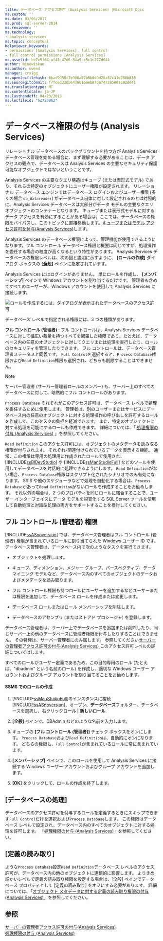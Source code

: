 ```yaml
---
title: データベース アクセス許可 (Analysis Services) |Microsoft Docs
ms.custom: ''
ms.date: 03/06/2017
ms.prod: sql-server-2014
ms.reviewer: ''
ms.technology:
- analysis-services
ms.topic: conceptual
helpviewer_keywords:
- permissions [Analysis Services], full control
- full control permissions [Analysis Services]
ms.assetid: be7e5f64-af43-47d6-84a5-c5c1c277d644
author: minewiskan
ms.author: owend
manager: craigg
ms.openlocfilehash: 6bac9958c7b906a52b5b0d9d28a37c31d280b836
ms.sourcegitcommit: f7fced330b64d6616aeb8766747295807c92dd41
ms.translationtype: MT
ms.contentlocale: ja-JP
ms.lasthandoff: 04/23/2019
ms.locfileid: "62726062"
---
```

# <a name="grant-database-permissions-analysis-services"></a>データベース権限の付与 (Analysis Services)
  リレーショナル データベースのバックグラウンドを持つ方が Analysis Services データベース管理を始める場合に、まず理解する必要があることは、データ アクセスの観点で、データベースは Analysis Services の主要なセキュリティ保護可能なオブジェクトではないということです。  
  
 Analysis Services の主要なクエリ構造はキューブ (または表形式モデル) であり、それらの特定のオブジェクトにユーザー権限が設定されます。 リレーショナル データベース エンジンではデータベース ログインおよびユーザー権限 (多くの場合 `db_datareader`) がデータベース自体に対して設定されるのとは対照的に、Analysis Services データベースは大部分がデータ モデルの主要なクエリ オブジェクトのコンテナーとなります。 キューブまたは表形式モデルに対するデータ アクセスを有効にすることがある場合は、ここでは、データベースの権限をバイパスし、このトピックに直接移動します。[キューブまたはモデル アクセス許可を付与&#40;Analysis Services&#41;](grant-cube-or-model-permissions-analysis-services.md)します。  
  
 Analysis Services のデータベース権限によって、管理機能が使用できるようになります。フル コントロール データベース権限と概要は同じですが、処理操作を委任する場合の粒度が高くなるという特性があります。 Analysis Services データベースの権限レベルは、次の図と説明に示すように、 **[ロールの作成]** ダイアログ ボックスの **[全般]** ペインに指定されています。  
  
 Analysis Services にはログインがありません。 単にロールを作成し、 **[メンバーシップ]** ペインで Windows アカウントを割り当てるだけです。 管理者も含めてすべてのユーザーが、Windows アカウントを使用して Analysis Services に接続します。  
  
 ![ロールを作成するには、ダイアログが表示されたデータベースのアクセス許可](../media/ssas-permsdbrole.png "ロールを作成するには、ダイアログが表示されたデータベースのアクセス許可")  
  
 データベース レベルで指定される権限には、3 つの種類があります。  
  
 **フル コントロール (管理者)** : フル コントロールは、Analysis Services データベースに対して幅広い裁量を持つすべてを網羅した権限であり、たとえば、データベース内の任意のオブジェクトに対してクエリまたは処理を実行したり、ロールのセキュリティを管理したりできます。 フル コントロールは、データベース管理者ステータスと同義です。 `Full Control`を選択すると、`Process Database`権限および`Read Definition`権限も選択され、どちらも削除することはできません。  
  
> [!NOTE]  
>  サーバー管理者 (サーバー管理者ロールのメンバー) も、サーバー上のすべてのデータベースに対して、暗黙的にフル コントロールがあります。  
  
 `Process Database` それぞれがこのアクセス許可は、データベース レベルで処理を委任するために使用します。 管理者は、別のユーザーまたはサービスにデータベース内の任意のオブジェクトに対する処理操作の呼び出しを許可するロールを作成して、このタスクの負担を軽減できます。 また、特定のオブジェクトに対する処理を可能にするロールも作成できます。 詳細については、「 [処理権限の付与 &#40;Analysis Services&#41;](grant-process-permissions-analysis-services.md) 」を参照してください。  
  
 `Read Definition` このアクセス許可には、オブジェクトのメタデータを読み取る権限が付与されます。 それぞれ-関連付けられているデータを表示する機能。 通常、この権限は専用の処理用に作成されたロールで使用され、 [!INCLUDE[ssBIDevStudio](../../includes/ssbidevstudio-md.md)] や [!INCLUDE[ssManStudioFull](../../../includes/ssmanstudiofull-md.md)] などのツールを使用してデータベースを対話的に処理できるようにします。 `Read Definition`がない場合、`Process Database`権限はスクリプト化されたシナリオでのみ有効になります。 SSIS や他のスケジューラなどで処理を自動化する場合は、`Process Database`があって`Read Definition`がないロールを作成することをお勧めします。 それ以外の場合は、2 つのプロパティを同じロールに結合することで、ユーザー インターフェイスにデータ モデルを視覚化する SQL Server ツールを使用して自動処理と対話型処理の両方をサポートすることを検討してください。  
  
## <a name="full-control-administrator-permissions"></a>フル コントロール (管理者) 権限  
 [!INCLUDE[ssASnoversion](../../../includes/ssasnoversion-md.md)] では、データベース管理者はフル コントロール (管理者) 権限が含まれているロールに割り当てられた Windows ユーザー ID です。 データベース管理者は、データベース内で次のようなタスクを実行できます。  
  
-   オブジェクトを処理します。  
  
-   キューブ、ディメンション、メジャー グループ、パースペクティブ、データ マイニング モデルなど、データベース内のすべてのオブジェクトのデータおよびメタデータを読み取ります。  
  
-   フル コントロール権限も持つロールにユーザーを追加するなどユーザーまたは権限を追加して、データベース ロールを作成または変更します。  
  
-   データベース ロールまたはロール メンバーシップを削除します。  
  
-   データベースのアセンブリ (またはストアド プロシージャ) を登録します。  
  
 データベース管理者は、サーバー上でデータベースを追加または削除したり、同じサーバー上の他のデータベースに管理者権限を付与したりすることはできません。 その特権は、サーバー管理者にのみ属します。 参照してください[サーバーの管理者アクセス許可の付与&#40;Analysis Services&#41; ](../instances/grant-server-admin-rights-to-an-analysis-services-instance.md)このアクセス許可レベルの詳細についてはします。  
  
 すべてのロールがユーザー定義であるため、この目的専用のロール (たとえば、"dbadmin" という名前のロール) を作成し、適切な Windows ユーザー アカウントおよびグループ アカウントを割り当てることをお勧めします。  
  
#### <a name="create-roles-in-ssms"></a>SSMS でのロールの作成  
  
1.  [!INCLUDE[ssManStudioFull](../../../includes/ssmanstudiofull-md.md)]のインスタンスに接続[!INCLUDE[ssASnoversion](../../../includes/ssasnoversion-md.md)]、オープン、**データベース**フォルダー、データベースを選択し、右クリック**ロール** | **新しいロール**.  
  
2.  **[全般]** ペインで、DBAdmin などのような名前を入力します。  
  
3.  キューブの **[フル コントロール (管理者)]** チェック ボックスをオンにします。 `Process Database`および`Read Definition`は、自動的にオンになります。 どちらの権限も、`Full Control`が含まれているロールに常に含まれています。  
  
4.  **[メンバーシップ]** ペインで、このロールを使用して Analysis Services に接続する Windows ユーザー アカウントおよびグループ アカウントを追加します。  
  
5.  **[OK]** をクリックして、ロールの作成を終了します。  
  
## <a name="process-database"></a>[データベースの処理]  
 データベースのアクセス許可を付与するロールを定義するときにスキップできます`Full Control`だけを選択および`Process Database`します。 この権限はデータベース レベルで設定され、データベース内のすべてのオブジェクトに対する処理を許可します。 「[処理権限の付与 &#40;Analysis Services&#41;](grant-process-permissions-analysis-services.md)」を参照してください。  
  
## <a name="read-definition"></a>[定義の読み取り]  
 ような`Process Database`設定`Read Definition`データベース レベルのアクセス許可が、データベース内の他のオブジェクトに連鎖的に影響します。 よりきめ細かいレベルで定義の読み取り権限を設定する場合は、[全般] ペインでデータベース プロパティとして [定義の読み取り] をオフにする必要があります。 詳細については、「[オブジェクト メタデータに対する定義の読み取り権限の付与 &#40;Analysis Services&#41;](grant-read-definition-permissions-on-object-metadata-analysis-services.md)」を参照してください。  
  
## <a name="see-also"></a>参照  
 [サーバーの管理者アクセス許可の付与&#40;Analysis Services&#41;](../instances/grant-server-admin-rights-to-an-analysis-services-instance.md)   
 [処理権限の付与 &#40;Analysis Services&#41;](grant-process-permissions-analysis-services.md)  
  
  
